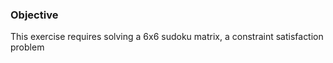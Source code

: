 ### Objective

This exercise requires solving a 6x6 sudoku matrix, a constraint satisfaction problem 